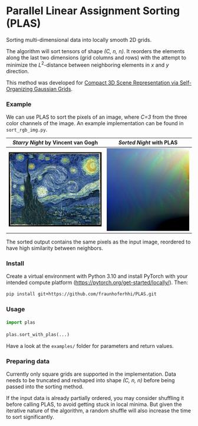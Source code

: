 # Parallel Linear Assignment Sorting (PLAS)
Sorting multi-dimensional data into locally smooth 2D grids.

The algorithm will sort tensors of shape *(C, n, n)*. It reorders the elements along the last two dimensions (grid columns and rows) with the attempt to minimize the $L^2$-distance between neighboring elements in $x$ and $y$ direction.

This method was developed for [Compact 3D Scene Representation via Self-Organizing Gaussian Grids](https://github.com/fraunhoferhhi/Self-Organizing-Gaussians).


### Example

We can use PLAS to sort the pixels of an image, where *C=3* from the three color channels of the image. An example implementation can be found in `sort_rgb_img.py`.

*Starry Night* by Vincent van Gogh             |  *Sorted Night* with PLAS
:-------------------------:|:-------------------------:
![A reproduction of the painting Starry Night by Vincent van Gogh](/img/VanGogh-starry_night.jpg)  | ![All pixels of the painting sorted with the algorithm](/img/VanGogh-starry_night_sorted.png)

The sorted output contains the same pixels as the input image, reordered to have high similarity between neighbors.


### Install

Create a virtual environment with Python 3.10 and install PyTorch with your intended compute platform (https://pytorch.org/get-started/locally/). Then:

```bash
pip install git+https://github.com/fraunhoferhhi/PLAS.git
```

### Usage

```Python
import plas

plas.sort_with_plas(...)
```

Have a look at the `examples/` folder for parameters and return values.


### Preparing data

Currently only square grids are supported in the implementation. Data needs to be truncated and reshaped into shape *(C, n, n)* before being passed into the sorting method.

If the input data is already partially ordered, you may consider shuffling it before calling PLAS, to avoid getting stuck in local minima. But given the iterative nature of the algorithm, a random shuffle will also increase the time to sort significantly.

